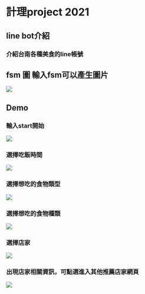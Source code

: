# 計理project 2021

## line bot介紹
### 介紹台南各種美食的line帳號

## fsm 圖 輸入fsm可以產生圖片
![](https://i.imgur.com/JHTxZJM.png)

## Demo
### 輸入start開始
![](https://i.imgur.com/fxvjA4v.jpg)
### 選擇吃飯時間
![](https://i.imgur.com/fxvjA4v.jpg)
### 選擇想吃的食物類型
![](https://i.imgur.com/pizX111.jpg)
### 選擇想吃的食物種類
![](https://i.imgur.com/5uUE2iS.jpg)
### 選擇店家
![](https://i.imgur.com/H4P0u8a.jpg)
### 出現店家相關資訊，可點選進入其他推薦店家網頁
![](https://i.imgur.com/dEKF97u.jpg)







